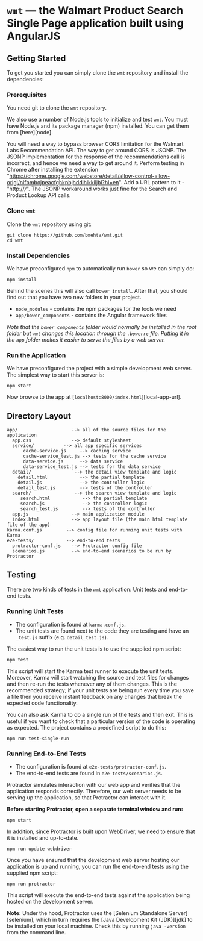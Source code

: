 # `wmt` — the Walmart Product Search Single Page application built using AngularJS

## Getting Started

To get you started you can simply clone the `wmt` repository and install the dependencies:

### Prerequisites

You need git to clone the `wmt` repository.

We also use a number of Node.js tools to initialize and test `wmt`. You must have Node.js
and its package manager (npm) installed. You can get them from [here][node].

You will need a way to bypass browser CORS limitation for the Walmart Labs Recommendation API. The way to get around CORS is JSONP. The JSONP implementation for the response of the recommendations call is incorrect, and hence we need a way to get around it.
Perform testing in Chrome after installing the extension "https://chrome.google.com/webstore/detail/allow-control-allow-origi/nlfbmbojpeacfghkpbjhddihlkkiljbi?hl=en". Add a URL pattern to it - "http://*/*".
The JSONP workaround works just fine for the Search and Product Lookup API calls.

### Clone `wmt`

Clone the `wmt` repository using git:

```
git clone https://github.com/bmehta/wmt.git
cd wmt
```

### Install Dependencies

We have preconfigured `npm` to automatically run `bower` so we can simply do:

```
npm install
```

Behind the scenes this will also call `bower install`. After that, you should find out that you have
two new folders in your project.

* `node_modules` - contains the npm packages for the tools we need
* `app/bower_components` - contains the Angular framework files

*Note that the `bower_components` folder would normally be installed in the root folder but
`wmt` changes this location through the `.bowerrc` file. Putting it in the `app` folder
makes it easier to serve the files by a web server.*

### Run the Application

We have preconfigured the project with a simple development web server. The simplest way to start
this server is:

```
npm start
```

Now browse to the app at [`localhost:8000/index.html`][local-app-url].


## Directory Layout

```
app/                    --> all of the source files for the application
  app.css               --> default stylesheet
  service/           --> all app specific services
      cache-service.js     --> caching service
      cache-service_test.js --> tests for the cache service
      data-service.js      --> data service
      data-service_test.js --> tests for the data service
  detail/                --> the detail view template and logic
    detail.html            --> the partial template
    detail.js              --> the controller logic
    detail_test.js         --> tests of the controller
  search/                --> the search view template and logic
     search.html            --> the partial template
     search.js              --> the controller logic
     search_test.js         --> tests of the controller
  app.js                --> main application module
  index.html            --> app layout file (the main html template file of the app)
karma.conf.js         --> config file for running unit tests with Karma
e2e-tests/            --> end-to-end tests
  protractor-conf.js    --> Protractor config file
  scenarios.js          --> end-to-end scenarios to be run by Protractor
```


## Testing

There are two kinds of tests in the `wmt` application: Unit tests and end-to-end tests.

### Running Unit Tests

* The configuration is found at `karma.conf.js`.
* The unit tests are found next to the code they are testing and have an `_test.js` suffix (e.g.
  `detail_test.js`).

The easiest way to run the unit tests is to use the supplied npm script:

```
npm test
```

This script will start the Karma test runner to execute the unit tests. Moreover, Karma will start
watching the source and test files for changes and then re-run the tests whenever any of them
changes.
This is the recommended strategy; if your unit tests are being run every time you save a file then
you receive instant feedback on any changes that break the expected code functionality.

You can also ask Karma to do a single run of the tests and then exit. This is useful if you want to
check that a particular version of the code is operating as expected. The project contains a
predefined script to do this:

```
npm run test-single-run
```


<a name="e2e-testing"></a>
### Running End-to-End Tests

* The configuration is found at `e2e-tests/protractor-conf.js`.
* The end-to-end tests are found in `e2e-tests/scenarios.js`.

Protractor simulates interaction with our web app and verifies that the application responds
correctly. Therefore, our web server needs to be serving up the application, so that Protractor can
interact with it.

**Before starting Protractor, open a separate terminal window and run:**

```
npm start
```

In addition, since Protractor is built upon WebDriver, we need to ensure that it is installed and
up-to-date.

```
npm run update-webdriver
```

Once you have ensured that the development web server hosting our application is up and running, you
can run the end-to-end tests using the supplied npm script:

```
npm run protractor
```

This script will execute the end-to-end tests against the application being hosted on the
development server.

**Note:**
Under the hood, Protractor uses the [Selenium Standalone Server][selenium], which in turn requires
the [Java Development Kit (JDK)][jdk] to be installed on your local machine. Check this by running
`java -version` from the command line.


